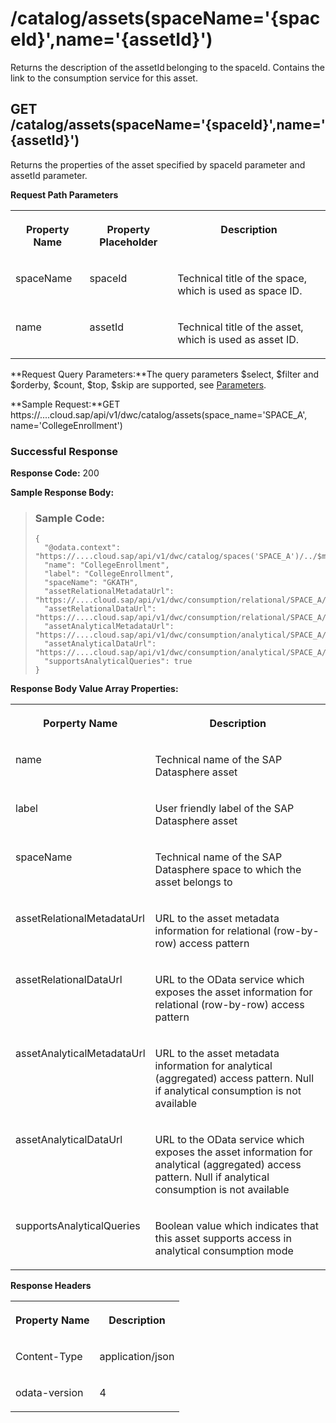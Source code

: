 <!-- loio1ee90a3426cd4592857cbb589a9bc42a -->

# /catalog/assets\(spaceName='\{spaceId\}',name='\{assetId\}'\)

Returns the description of the assetId belonging to the spaceId. Contains the link to the consumption service for this asset.



<a name="loio1ee90a3426cd4592857cbb589a9bc42a__section_f3h_vk5_t5b"/>

## GET /catalog/assets\(spaceName='\{spaceId\}',name='\{assetId\}'\)

Returns the properties of the asset specified by spaceId parameter and assetId parameter.

**Request Path Parameters**


<table>
<tr>
<th valign="top">

Property Name



</th>
<th valign="top">

Property Placeholder



</th>
<th valign="top">

Description



</th>
</tr>
<tr>
<td valign="top">

spaceName



</td>
<td valign="top">

spaceId



</td>
<td valign="top">

Technical title of the space, which is used as space ID.



</td>
</tr>
<tr>
<td valign="top">

name



</td>
<td valign="top">

assetId



</td>
<td valign="top">

Technical title of the asset, which is used as asset ID.



</td>
</tr>
</table>

**Request Query Parameters:**The query parameters $select, $filter and $orderby, $count, $top, $skip are supported, see [Parameters](odata-api-reference-b9098c3.md#loiob9098c3a706640189bc1d4eb7d5d5c52__section_request_parameters).

**Sample Request:**GET https://....cloud.sap/api/v1/dwc/catalog/assets\(space\_name='SPACE\_A', name='CollegeEnrollment'\)



### Successful Response

**Response Code:** 200

**Sample Response Body:**

> ### Sample Code:  
> ```
> {
>   "@odata.context": "https://....cloud.sap/api/v1/dwc/catalog/spaces('SPACE_A')/../$metadata#assets/$entity",
>   "name": "CollegeEnrollment",
>   "label": "CollegeEnrollment",
>   "spaceName": "GKATH",
>   "assetRelationalMetadataUrl": "https://....cloud.sap/api/v1/dwc/consumption/relational/SPACE_A/CollegeEnrollment/$metadata",
>   "assetRelationalDataUrl": "https://....cloud.sap/api/v1/dwc/consumption/relational/SPACE_A/CollegeEnrollment",
>   "assetAnalyticalMetadataUrl": "https://....cloud.sap/api/v1/dwc/consumption/analytical/SPACE_A/CollegeEnrollment/$metadata",
>   "assetAnalyticalDataUrl": "https://....cloud.sap/api/v1/dwc/consumption/analytical/SPACE_A/CollegeEnrollment",
>   "supportsAnalyticalQueries": true
> }
> ```

**Response Body Value Array Properties:**


<table>
<tr>
<th valign="top">

Porperty Name



</th>
<th valign="top">

Description



</th>
</tr>
<tr>
<td valign="top">

name



</td>
<td valign="top">

Technical name of the SAP Datasphere asset



</td>
</tr>
<tr>
<td valign="top">

label



</td>
<td valign="top">

User friendly label of the SAP Datasphere asset



</td>
</tr>
<tr>
<td valign="top">

spaceName



</td>
<td valign="top">

Technical name of the SAP Datasphere space to which the asset belongs to



</td>
</tr>
<tr>
<td valign="top">

assetRelationalMetadataUrl



</td>
<td valign="top">

URL to the asset metadata information for relational \(row-by-row\) access pattern



</td>
</tr>
<tr>
<td valign="top">

assetRelationalDataUrl



</td>
<td valign="top">

URL to the OData service which exposes the asset information for relational \(row-by-row\) access pattern



</td>
</tr>
<tr>
<td valign="top">

assetAnalyticalMetadataUrl



</td>
<td valign="top">

URL to the asset metadata information for analytical \(aggregated\) access pattern. Null if analytical consumption is not available



</td>
</tr>
<tr>
<td valign="top">

assetAnalyticalDataUrl



</td>
<td valign="top">

URL to the OData service which exposes the asset information for analytical \(aggregated\) access pattern. Null if analytical consumption is not available



</td>
</tr>
<tr>
<td valign="top">

supportsAnalyticalQueries



</td>
<td valign="top">

Boolean value which indicates that this asset supports access in analytical consumption mode



</td>
</tr>
</table>

**Response Headers**


<table>
<tr>
<th valign="top">

Property Name



</th>
<th valign="top">

Description



</th>
</tr>
<tr>
<td valign="top">

Content-Type



</td>
<td valign="top">

application/json



</td>
</tr>
<tr>
<td valign="top">

odata-version



</td>
<td valign="top">

4



</td>
</tr>
</table>

